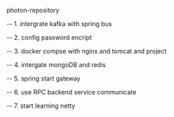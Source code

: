 photon-repository

-- 1. intergrate kafka with spring bus

-- 2. config password encript

-- 3. docker compse with nginx and tomcat and project

-- 4. intergate mongoDB and redis

-- 5. spring start gateway

-- 6. use RPC backend service communicate

-- 7. start learning netty

